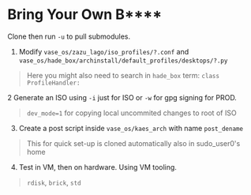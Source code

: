 # Bring Your Own B****

Clone then run `-u` to pull submodules.

1. Modify `vase_os/zazu_lago/iso_profiles/?.conf` and `vase_os/hade_box/archinstall/default_profiles/desktops/?.py` 

> Here you might also need to search in `hade_box` term: `class ProfileHandler:` 

2 Generate an ISO using `-i` just for ISO or `-w` for gpg signing for PROD.

> `dev_mode=1` for copying local uncommited changes to root of ISO

3. Create a post script inside `vase_os/kaes_arch` with name `post_dename`

> This for quick set-up is cloned automatically also in sudo_user0's home

4. Test in VM, then on hardware. Using VM tooling.

> `rdisk`, `brick`, `std`
